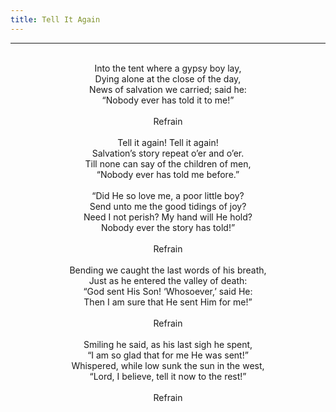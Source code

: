 ```yaml
---
title: Tell It Again
---
```


---
<center>
<br/>
Into the tent where a gypsy boy lay,<br/>
Dying alone at the close of the day,<br/>
News of salvation we carried; said he:<br/>
“Nobody ever has told it to me!”<br/>
<br/>
Refrain<br/>
<br/>
Tell it again! Tell it again!<br/>
Salvation’s story repeat o’er and o’er.<br/>
Till none can say of the children of men,<br/>
“Nobody ever has told me before.”<br/>
<br/>
“Did He so love me, a poor little boy?<br/>
Send unto me the good tidings of joy?<br/>
Need I not perish? My hand will He hold?<br/>
Nobody ever the story has told!”<br/>
<br/>
Refrain<br/>
<br/>
Bending we caught the last words of his breath,<br/>
Just as he entered the valley of death:<br/>
“God sent His Son! ‘Whosoever,’ said He:<br/>
Then I am sure that He sent Him for me!”<br/>
<br/>
Refrain<br/>
<br/>
Smiling he said, as his last sigh he spent,<br/>
“I am so glad that for me He was sent!”<br/>
Whispered, while low sunk the sun in the west,<br/>
“Lord, I believe, tell it now to the rest!”<br/>
<br/>
Refrain<br/>

</center>